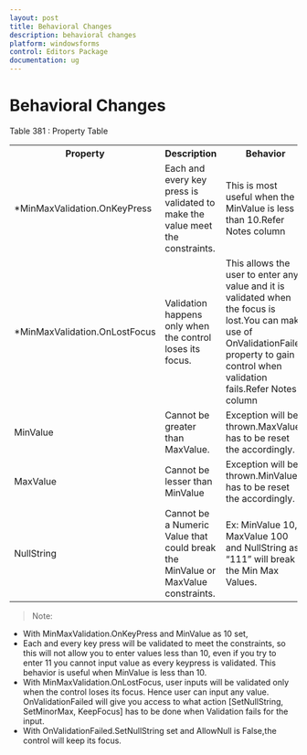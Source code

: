 ```yaml
---
layout: post
title: Behavioral Changes
description: behavioral changes
platform: windowsforms
control: Editors Package
documentation: ug
---
```



# Behavioral Changes

Table 381 : Property Table

<table>
<tr>
<th>
Property</th><th>
Description</th><th>
Behavior</th></tr>
<tr>
<td>
*MinMaxValidation.OnKeyPress</td><td>
Each and every key press is validated to make the value meet the constraints.</td><td>
This is most useful when the MinValue is less than 10.Refer Notes column</td></tr>
<tr>
<td>
*MinMaxValidation.OnLostFocus</td><td>
Validation happens only when the control loses its focus.</td><td>
This allows the user to enter any value and it is validated when the focus is lost.You can make use of OnValidationFailed property to gain control when validation fails.Refer Notes column</td></tr>
<tr>
<td>
MinValue</td><td>
Cannot be greater than MaxValue.</td><td>
Exception will be thrown.MaxValue has to be reset the accordingly.</td></tr>
<tr>
<td>
MaxValue</td><td>
Cannot be lesser than MinValue</td><td>
Exception will be thrown.MinValue  has to be reset the accordingly.</td></tr>
<tr>
<td>
NullString</td><td>
Cannot be a Numeric Value that could break the MinValue or MaxValue constraints.</td><td>
Ex: MinValue 10, MaxValue 100 and NullString as “111” will break the Min Max Values.</td></tr>
</table>



> Note:

* With MinMaxValidation.OnKeyPress and MinValue as 10 set,
* Each and every key press will be validated to meet the constraints, so this will not allow you to enter values less than 10, even if you try to enter 11 you cannot input value as every keypress is validated. This behavior is useful when MinValue is less than 10. 
* With MinMaxValidation.OnLostFocus, user inputs will be validated only when the control loses its focus. Hence user can input any value.  OnValidationFailed will give you access to what action [SetNullString, SetMinorMax, KeepFocus] has to be done when Validation fails for the input.
* With OnValidationFailed.SetNullString set and AllowNull is False,the control will keep its focus. 